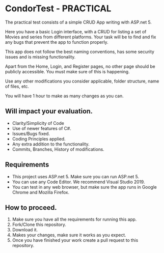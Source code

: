# CondorTest - PRACTICAL

The practical test consists of a simple CRUD App writing with ASP.net 5.

Here you have a basic Login interface, with a CRUD for listing a set of Movies and series from different platforms. Your task will be to find and fix any bugs that prevent the app to function properly.

This app does not follow the best naming conventions, has some security issues and is missing functionality.

Apart from the Home, Login, and Register pages, no other page should be publicly accessible. You must make sure of this is happening.

Use any other modifications you consider applicable, folder structure, name of files, etc.

You will have 1 hour to make as many changes as you can.

## Will impact your evaluation.

- Clarity/Simplicity of Code
- Use of newer features of C#.
- Issues/Bugs fixed.
- Coding Principles applied.
- Any extra addition to the functionality.
- Commits, Branches, History of modifications.


## Requirements
- This project uses ASP.net 5. Make sure you can run ASP.net 5.
- You can use any Code Editor. We recommend Visual Studio 2019.
- You can test in any web browser, but make sure the app runs in Google Chrome and Mozilla Firefox.


## How to proceed.
 1. Make sure you have all the requirements for running this app.
 2. Fork/Clone this repository.
 3. Download it.
 4. Makes your changes, make sure it works as you expect.
 5. Once you have finished your work create a pull request to this repository.
